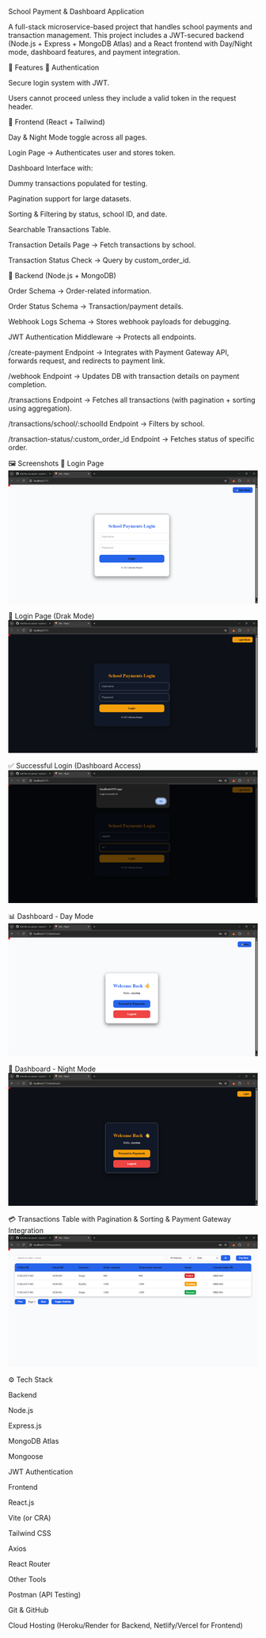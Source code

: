School Payment & Dashboard Application

A full-stack microservice-based project that handles school payments and transaction management.
This project includes a JWT-secured backend (Node.js + Express + MongoDB Atlas) and a React frontend with Day/Night mode, dashboard features, and payment integration.

🚀 Features
🔑 Authentication

Secure login system with JWT.

Users cannot proceed unless they include a valid token in the request header.

🎨 Frontend (React + Tailwind)

Day & Night Mode toggle across all pages.

Login Page → Authenticates user and stores token.

Dashboard Interface with:

Dummy transactions populated for testing.

Pagination support for large datasets.

Sorting & Filtering by status, school ID, and date.

Searchable Transactions Table.

Transaction Details Page → Fetch transactions by school.

Transaction Status Check → Query by custom_order_id.

🏦 Backend (Node.js + MongoDB)

Order Schema → Order-related information.

Order Status Schema → Transaction/payment details.

Webhook Logs Schema → Stores webhook payloads for debugging.

JWT Authentication Middleware → Protects all endpoints.

/create-payment Endpoint → Integrates with Payment Gateway API, forwards request, and redirects to payment link.

/webhook Endpoint → Updates DB with transaction details on payment completion.

/transactions Endpoint → Fetches all transactions (with pagination + sorting using aggregation).

/transactions/school/:schoolId Endpoint → Filters by school.

/transaction-status/:custom_order_id Endpoint → Fetches status of specific order.

🖼️ Screenshots
🔐 Login Page
![Login Page](Picture1.png)

🔐 Login Page (Drak Mode)
![Login Page](Picture2.png)

✅ Successful Login (Dashboard Access)
![Login](Picture3.png)

📊 Dashboard - Day Mode
![DashBoard](Picture5.png)

🌙 Dashboard - Night Mode
![DashBoard](Picture4.png)

💳 Transactions Table with Pagination & Sorting &  Payment Gateway Integration
![Transaction](Picture6.png)

⚙️ Tech Stack

Backend

Node.js

Express.js

MongoDB Atlas

Mongoose

JWT Authentication

Frontend

React.js

Vite (or CRA)

Tailwind CSS

Axios

React Router

Other Tools

Postman (API Testing)

Git & GitHub

Cloud Hosting (Heroku/Render for Backend, Netlify/Vercel for Frontend)
